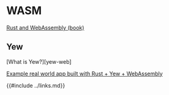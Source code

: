 # WASM

[Rust and WebAssembly (book)][rustwasm-book]

## Yew

[What is Yew?][yew-web]

[Example real world app built with Rust + Yew + WebAssembly][rust-yew-realworld-example]

[rust-yew-realworld-example]: https://github.com/jetli/rust-yew-realworld-example-app
[rustwasm-book]: https://rustwasm.github.io/docs/book/
{{#include ../links.md}}
